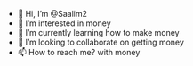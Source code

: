 - 👋 Hi, I’m @Saalim2
- 👀 I’m interested in money
- 🌱 I’m currently learning how to make money
- 💞️ I’m looking to collaborate on getting money
- 📫 How to reach me? with money

<!---
Saalim2/Saalim2 is a ✨ special ✨ repository because its `README.md` (this file) appears on your GitHub profile.
You can click the Preview link to take a look at your changes.
--->
